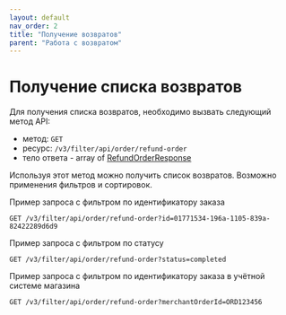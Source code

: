 ```yaml
---
layout: default
nav_order: 2
title: "Получение возвратов"
parent: "Работа с возвратом"
---
```


# Получение списка возвратов

Для получения списка возвратов, необходимо вызвать следующий метод API:

- метод: `GET`
- ресурс: `/v3/filter/api/order/refund-order`
- тело ответа - array of [RefundOrderResponse](/docs/refund/create/#refundorderresponse)

Используя этот метод можно получить список возвратов. Возможно применения фильтров и сортировок.

Пример запроса с фильтром по идентификатору заказа

```
GET /v3/filter/api/order/refund-order?id=01771534-196a-1105-839a-82422289d6d9
```

Пример запроса с фильтром по статусу

```
GET /v3/filter/api/order/refund-order?status=completed
```

Пример запроса с фильтром по идентификатору заказа в учётной системе магазина 

```
GET /v3/filter/api/order/refund-order?merchantOrderId=ORD123456
```



